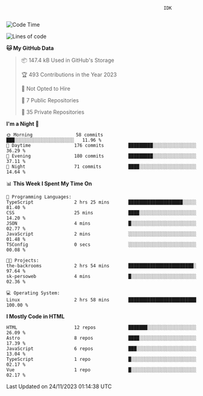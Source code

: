 ```text
                                                          IDK
                                       
```

<!--START_SECTION:waka-->
![Code Time](http://img.shields.io/badge/Code%20Time-92%20hrs%2021%20mins-blue)

![Lines of code](https://img.shields.io/badge/From%20Hello%20World%20I%27ve%20Written-108.4%20thousand%20lines%20of%20code-blue)

**🐱 My GitHub Data** 

> 📦 147.4 kB Used in GitHub's Storage 
 > 
> 🏆 493 Contributions in the Year 2023
 > 
> 🚫 Not Opted to Hire
 > 
> 📜 7 Public Repositories 
 > 
> 🔑 35 Private Repositories 
 > 
**I'm a Night 🦉** 

```text
🌞 Morning                58 commits          ███░░░░░░░░░░░░░░░░░░░░░░   11.96 % 
🌆 Daytime                176 commits         █████████░░░░░░░░░░░░░░░░   36.29 % 
🌃 Evening                180 commits         █████████░░░░░░░░░░░░░░░░   37.11 % 
🌙 Night                  71 commits          ████░░░░░░░░░░░░░░░░░░░░░   14.64 % 
```


📊 **This Week I Spent My Time On** 

```text
💬 Programming Languages: 
TypeScript               2 hrs 25 mins       ████████████████████░░░░░   81.40 % 
CSS                      25 mins             ████░░░░░░░░░░░░░░░░░░░░░   14.20 % 
JSON                     4 mins              █░░░░░░░░░░░░░░░░░░░░░░░░   02.77 % 
JavaScript               2 mins              ░░░░░░░░░░░░░░░░░░░░░░░░░   01.48 % 
TSConfig                 0 secs              ░░░░░░░░░░░░░░░░░░░░░░░░░   00.08 % 

🐱‍💻 Projects: 
the-backrooms            2 hrs 54 mins       ████████████████████████░   97.64 % 
sk-persoweb              4 mins              █░░░░░░░░░░░░░░░░░░░░░░░░   02.36 % 

💻 Operating System: 
Linux                    2 hrs 58 mins       █████████████████████████   100.00 % 
```

**I Mostly Code in HTML** 

```text
HTML                     12 repos            ███████░░░░░░░░░░░░░░░░░░   26.09 % 
Astro                    8 repos             ████░░░░░░░░░░░░░░░░░░░░░   17.39 % 
JavaScript               6 repos             ███░░░░░░░░░░░░░░░░░░░░░░   13.04 % 
TypeScript               1 repo              █░░░░░░░░░░░░░░░░░░░░░░░░   02.17 % 
Vue                      1 repo              █░░░░░░░░░░░░░░░░░░░░░░░░   02.17 % 
```




 Last Updated on 24/11/2023 01:14:38 UTC
<!--END_SECTION:waka-->
